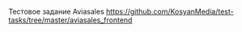 Тестовое задание Aviasales
https://github.com/KosyanMedia/test-tasks/tree/master/aviasales_frontend
